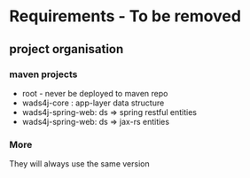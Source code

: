 # Requirements - To be removed

## project organisation

### maven projects
* root - never be deployed to maven repo
* wads4j-core : app-layer data structure 
* wads4j-spring-web:  ds => spring restful entities
* wads4j-spring-web:  ds =>  jax-rs entities

### More
They will always use the same version
